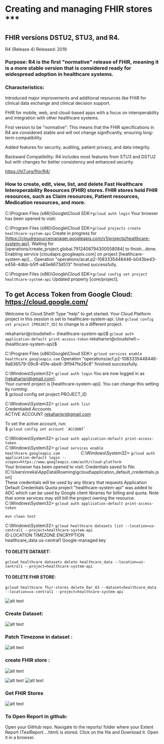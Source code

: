 # Creating and managing FHIR stores ***

## FHIR versions DSTU2, STU3, and R4. 
R4 (Release 4)
Released: 2019

### Purpose: R4 is the first "normative" release of FHIR, meaning it is a more stable version that is considered ready for widespread adoption in healthcare systems.

### Characteristics:

Introduced major improvements and additional resources like FHIR for clinical data exchange and clinical decision support.

FHIR for mobile, web, and cloud-based apps with a focus on interoperability and integration with other healthcare systems.

First version to be "normative": This means that the FHIR specifications in R4 are considered stable and will not change significantly, ensuring long-term compatibility.

Added features for security, auditing, patient privacy, and data integrity.

Backward Compatibility: R4 includes most features from STU3 and DSTU2 but with changes for better consistency and enhanced security.

https://hl7.org/fhir/R4/

### How to create, edit, view, list, and delete Fast Healthcare Interoperability Resources (FHIR) stores. FHIR stores hold FHIR resources, such as Claim resources, Patient resources, Medication resources, and more.

C:\Program Files (x86)\Google\Cloud SDK>``` gcloud auth login ```
Your browser has been opened to visit:

C:\Program Files (x86)\Google\Cloud SDK>``` gcloud projects create healthcare-system-api ```
Create in progress for [https://cloudresourcemanager.googleapis.com/v1/projects/healthcare-system-api].
Waiting for [operations/create_project.global.7912408794300558084] to finish...done.
Enabling service [cloudapis.googleapis.com] on project [healthcare-system-api]...
Operation "operations/acat.p2-1083335448446-b043be43-e456-4dbb-b5ff-a83e6673d513" finished successfully.

C:\Program Files (x86)\Google\Cloud SDK>``` gcloud config set project healthcare-system-api ```
Updated property [core/project].

## To get Access Token from Google Cloud: https://cloud.google.com/
Welcome to Cloud Shell! Type "help" to get started.
Your Cloud Platform project in this session is set to healthcare-system-api.
Use `gcloud config set project [PROJECT_ID]` to change to a different project.

rekaharisri@cloudshell:~ (healthcare-system-api)$ ``` gcloud auth application-default print-access-token ```
rekaharisri@cloudshell:~ (healthcare-system-api)$ 

C:\Program Files (x86)\Google\Cloud SDK> ``` gcloud services enable healthcare.googleapis.com ```
Operation "operations/acf.p2-1083335448446-9a636579-09c8-45fe-abe6-3ff947fe28c8" finished successfully.

C:\Windows\System32> ``` gcloud auth login ```
You are now logged in as [rekaharisri@gmail.com].                               
Your current project is [healthcare-system-api].  You can change this setting by running:                     
$ gcloud config set project PROJECT_ID 

C:\Windows\System32> ``` gcloud auth list ```                                                        
Credentialed Accounts     
ACTIVE  ACCOUNT rekaharisri@gmail.com     

To set the active account, run:                                            
 $ ``` gcloud config set account `ACCOUNT`  ```

C:\Windows\System32> ``` gcloud auth application-default print-access-token  ```                                                                                                                                           
C:\Windows\System32> ``` gcloud services enable 
healthcare.googleapis.com          ```                                                                               C:\Windows\System32> ``` gcloud auth application-default login --scopes=https://www.googleapis.com/auth/cloud-platform      ```                                                                        
Your browser has been opened to visit:                                                                            Credentials saved to file: [C:\Users\nreka\AppData\Roaming\gcloud\application_default_credentials.json]                                                                                                      
These credentials will be used by any library that requests Application Default Credentials Quota project "healthcare-system-api" was added to ADC which can be used by Google client libraries for billing and quota. Note that some services may still bill the project owning the resource.                                                                                                                                        C:\Windows\System32> ``` gcloud auth application-default print-access-token   ```                                                  
  
``` mvn clean test ```

C:\Windows\System32> ``` gcloud healthcare datasets list --location=us-central1 --project=healthcare-system-api   ```  
    ID                                 LOCATION           TIMEZONE  ENCRYPTION                   
   healthcare_data    us-central1            Google-managed key     

#### TO DELETE DATASET:
``` gcloud healthcare datasets delete healthcare_data --location=us-central1 --project=healthcare-system-api ```

#### TO DELETE FHIR STORE:
``` gcloud healthcare fhir-stores delete Dar_83 --dataset=healthcare_data --location=us-central1 --project=healthcare-system-api ```

![alt text](image-3.png)

### Create Dataset:
![alt text](image-4.png)

### Patch Timezone in dataset :
![alt text](image-5.png)

### create FHIR store :
![alt text](image-6.png)

![alt text](<Screenshot 2025-04-01 101456.png>)
![alt text](<Screenshot 2025-04-01 101549.png>)

### Get FHIR Stores
![alt text](image-7.png)

### To Open Report in github:
Open your GitHub repo.
Navigate to the reports/ folder where your Extent Report (TestReport....html) is stored.
Click on the file and Download it.
Open it in a browser.